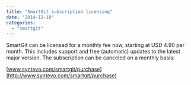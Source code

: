 ```yaml
---
title: "SmartGit subscription licensing"
date: "2014-12-10"
categories: 
  - "smartgit"
---
```


SmartGit can be licensed for a monthly fee now, starting at USD 4.90 per month. This includes support and free (automatic) updates to the latest major version. The subscription can be canceled on a monthly basis:

[www.syntevo.com/smartgit/purchase](http://www.syntevo.com/smartgit/purchase)
